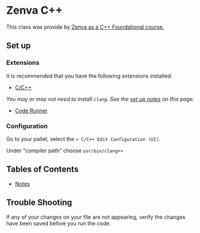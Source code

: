 # Zenva C++

This class was provide by [Zenva as a C++ Foundational course.](https://academy.zenva.com/course/c-foundations/)

## Set up

### Extensions 

It is recommended that you have the following extensions installed: 

- [C/C++](https://marketplace.visualstudio.com/items?itemName=ms-vscode.cpptools)

*You may or may not need to install `clang`. See the [set up notes](https://code.visualstudio.com/docs/cpp/config-clang-mac) on this page.*

- [Code Runner](https://marketplace.visualstudio.com/items?itemName=formulahendry.code-runner)

### Configuration 

Go to your pallet, select the `> C/C++ Edit Configuration (UI)`. 

Under "compiler path" choose `usr/bin/clang++`

## Tables of Contents

 - [Notes](./Notes.md)

## Trouble Shooting 

If any of your changes on your file are not appearing, verify the changes have been saved before you run the code.
